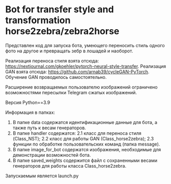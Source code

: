 # Bot for transfer style and transformation horse2zebra/zebra2horse

Представлен код для запуска бота, умеющего переносить стиль одного фото на другое и превращать зебр в лошадей и наоборот.

Реализация переноса стиля взята отсюда: https://nextjournal.com/gkoehler/pytorch-neural-style-transfer. Реализация GAN взята отсюда: https://github.com/arnab39/cycleGAN-PyTorch. Обучение GAN проводилось самостоятельно.

Расширение возвращаемых пользователю изображений ограничено возможностями пересылки Telegram сжатых изображений.

Версия Python==3.9

Информация в папках:

1. В папке data содержатся идентификационные данные для бота, а также путь к весам генераторов.
2. В папке handler содержатся: 
    2.1 класс для переноса стиля (Class_NST); 
    2.2 класс для работы GAN (Class_horse2zebra); 
    2.3 функции по обработке пользовательских команд (папка message).
3. В папке image_for_bot содержатся изображения, необходимые для демонстрации возможностей бота.
4. В папке saved_weights содержится файл с сохраненными весами генераторов для работы класса Class_horse2zebra.

Запускаемым является launch.py
